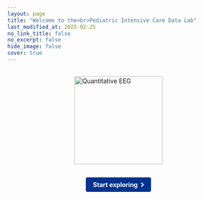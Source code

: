 ```yaml
---
layout: page
title: "Welcome to the<br>Pediatric Intensive Care Data Lab"
last_modified_at: 2025-02-25
no_link_title: false
no_excerpt: false
hide_image: false
cover: true
---
```

<style>
/* Style for the image */
.main-image {
  display: block;
  max-width: 100%;
  height: 200px;
  object-fit: contain;
  margin: 30px auto;
}

/* Button with chevron style */
.explore-link-container {
  text-align: center;
  margin: 30px 0;
}
.button-with-chevron {
  display: inline-block;
  background-color: #00338d; /* UKE blue color */
  color: #ffffff;
  font-weight: bold;
  padding: 8px 16px;
  border-radius: 4px;
  text-decoration: none;
  position: relative;
  padding-right: 30px;
  cursor: pointer;
}

.button-with-chevron:after {
  content: "›";
  position: absolute;
  right: 15px;
  font-size: 20px;
  top: 50%;
  transform: translateY(-50%);
}
</style>

<!-- Main content starts here, after the title rendered by Jekyll theme -->
<img src="{{ '/assets/img/projects/qeeg2.png' | relative_url }}" alt="Quantitative EEG" class="main-image">

<div class="explore-link-container">
  <a href="home/index.md" class="button-with-chevron">Start exploring</a>
</div>